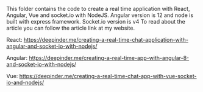 This folder contains the code to create a real time application with React, Angular, Vue and socket.io with NodeJS.
Angular version is 12 and node is built with express framework. Socket.io version is v4
To read about the article you can follow the article link at my website.

React:
https://deepinder.me/creating-a-real-time-chat-application-with-angular-and-socket-io-with-nodejs/

Angular:
https://deepinder.me/creating-a-real-time-app-with-angular-8-and-socket-io-with-nodejs/

Vue:
https://deepinder.me/creating-a-real-time-chat-app-with-vue-socket-io-and-nodejs/
